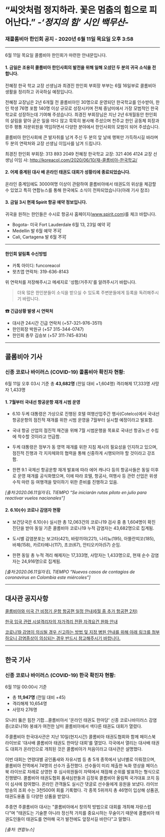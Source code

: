 # “씨앗처럼 정지하라. 꽃은 멈춤의 힘으로 피어난다.” *-‘정지의 힘’ 시인 백무산-*

### 재콜롬비아 한인회 공지 - 2020년 6월 11일 목요일 오후 3:58

---

6월 11일 목요일 콜롬비아 한인회가 마련한 안내문입니다.

#### 1. 금일은 조용히 콜롬비아 한인사회의 발전을 위해 일해 오셨던 두 분의 귀국 소식을 전합니다.

전혜정 한국 학교 교장 선생님과 최경진 한인회 부회장 부부는 6월 16일부로 콜롬비아 생활을 정리하고 귀국하실 예정입니다.
 
전혜정 교장님은 2년 6개월 전 콜롬비아인 30명으로 운영되던 한국학교를 인수받아, 한인 학생 76명 포함 140명 이상 규모로 성장시키며 전체 중남미에서 가장 모범적인 한국 학교로 성장하는데 기여해 주셨습니다.
최경진 부회장님은 지난 2년 6개월동안 한인회의 살림을 맡아 굳은 일을 마다 않고 묵묵히 봉사해 주셨으며 천주교 한인 공동체 회장과 민주 평통 자문위원을 역임하면서 다양한 분야에서 한인사회의 모범이 되어 주셨습니다.   
 
콜롬비아 한인사회에 큰 발자취를 남겨 주신 두 분의 앞 날에 행복만 가득하시길 바라며 두 분의 연락처와 교장 선생님 이임사를 남겨 드립니다.
 
최경진 한인회 부회장: 313 893 2049
전혜정 한국학교 교장: 321 406 4124
교장 선생님 이임 사: http://koreacol.com/2020/06/10/재-콜롬비아-한국학교/

#### 2. 어제 중계된 대사 배 온라인 태권도 대회가 성황리에 종료되었습니다.  

온라인 중계임에도 3000여명 이상이 관람하여 콜롬비아에서 태권도의 위상을 체감할 수 있었고 특히 연합뉴스를 통해 한국에도 소식이 전파되었습니다(아래 기사 참조)  
 
#### 3. 금일 3시 현재 Spirit 항공 예약 정보입니다. 

귀국을 원하는 한인들은 수시로 항공사 홈페이지(www.spirit.com)를 체크 바랍니다.

* Bogota- 미국 Fort Lauderdale 6월 13, 23일 예약 可
* Medellin 발 6월 예약 不可
* Cali, Cartagena 발 6월 不可

---

#### 한인회 알림톡 수신방법

* 카톡 아이디: funcoreacol
* 왓츠앱 연락처: 319-636-8143

위 연락처를 저장해주시고 메세지로 '성함/거주지'를 알려주시기 바랍니다.
> 더욱 많은 한인분들이 소식을 받으실 수 있도록 주변분들에게 등록을 독려해주시기 바랍니다.

#### ☎ 긴급상황 발생 시 연락처

* 대사관 24시간 긴급 연락처 (+57-321-976-3511)
* 한인회장 박원규 (+57 315-344-0747)
* 한인회 총무 김승보 (+57 311-745-8314)

---

## 콜롬비아 기사

### 신종 코로나 바이러스 (COVID-19) 콜롬비아 확진자 현황:
6월 11일 오후 03시 기준 총 **43,682명** (전일 대비 +1,604명)
격리해제 17,333명 사망자 1,433명


#### 1. 7월부터 국내선 항공운항 재개 시범 운영 

* 6.10 두케 대통령은 가상으로 진행된 호텔 여행산업주간 행사(Cotelco)에서 국내선 항공운항의 점진적 재개를 위한 시범 운영을 7월부터 실시할 예정이라고 발표함. 

* 국내 항공 산업의 점진적 재건을 위해 7월 시범운행을 목표로 국내선 항공노선 수립에 착수할 것이라고 언급함. 

* 두케 대통령은 정부가 동 영역 재개를 위한 지침 제시의 필요성을 인지하고 있으며, 점진적 진행과 각 지자체와의 협력을 통해 신중하게 시행되어야 할 것이라고 강조함. 

* 한편 9.1 국제선 항공운항 재개 발표에 따라 에어 캐나다 등의 항공사들은 동일 이후로 운영 재개를 공식화했으며, 이에 따라 호텔, 항공사, 여행사 등 관련 산업은 위생 수칙 마련 등 여행객을 맞이하기 위한 준비를 진행하고 있음. 

*[출처:2020.06.11일자 EL TIEMPO “Se iniciarán rutas piloto en julio para reactivar vuelos nacionales”]*

#### 2. 6.10(수) 코로나 감염자 현황 

* 보건당국은 6.10(수) 실시한 총 12,063건의 코로나19 검사 중 총 1,604명이 확진 진단을 받아 동일 기준 콜롬비아 코로나19 누적 감염자는 43,682명으로 집계됨. 

* 도시별 감염분포는 보고타(421), 바랑끼야(221), 나리뇨(195), 아뜰란띠꼬(185), 바졔(158), 카르타헤나(117), 초코(67), 안티오키아(57) 순임. 

* 한편 동일 총 누적 격리 해제자는 17,333명, 사망자는 1,433명으로, 현재 순수 감염자는 24,916명으로 집계됨. 

*[출처:2020.06.11일자 EL TIEMPO “Nuevos casos de contagios de coronavirus en Colombia este miércoles”]*

---

## 대사관 공지사항

[콜롬비아와 미국 간 비정기 운항 항공편 일정 안내(6월 중 추가 항공편 2차)](http://overseas.mofa.go.kr/co-ko/brd/m_6654/view.do?seq=1337767&srchFr=&amp;srchTo=&amp;srchWord=&amp;srchTp=&amp;multi_itm_seq=0&amp;itm_seq_1=0&amp;itm_seq_2=0&amp;company_cd=&amp;company_nm=&page=1)

[한국 입국 관련 시설격리자의 자가격리 전환 자격요건 완화 안내](http://overseas.mofa.go.kr/co-ko/brd/m_6654/view.do?seq=1337766)

[코로나19 감염이 의심될 경우 신고하는 방법 및 지정 병원 안내를 위해 아래 링크를 첨부하오니 감염증상이 의심되는 경우 반드시 참고해주시기 바랍니다.](http://overseas.mofa.go.kr/co-ko/brd/m_6655/view.do?seq=1346327&srchFr=&amp;srchTo=&amp;srchWord=&amp;srchTp=&amp;multi_itm_seq=0&amp;itm_seq_1=0&amp;itm_seq_2=0&amp;company_cd=&amp;company_nm=&page=1)

---

## 한국 기사

### 신종 코로나 바이러스 (COVID-19) 한국 확진자 현황:
6월 11일 00:00시 기준 

* 총 **11,947명** (전일 대비 +45)
* 격리해제 10,654명
* 사망자 276명

모니터 뚫은 힘찬 기합…콜롬비아서 '온라인 태권도 한마당'
신종 코로나바이러스 감염증(코로나19) 봉쇄가 여전한 남미 콜롬비아에서 색다른 태권도 대회가 열렸다.

주콜롬비아 한국대사관은 지난 10일(현지시간) 콜롬비아 태권도협회와 함께 페이스북 라이브로 '대사배 콜롬비아 태권도 한마당 대회'를 열었다. 각국에서 열리는 대사배 태권도 대회가 온라인으로 개최된 것은 콜롬비아가 처음이라고 대사관은 설명했다.

이번 대회는 연령대별 공인품새와 자유시범 등 총 5개 종목에서 남녀별로 이뤄졌으며, 콜롬비아 전역에서 74명의 선수가 출전했다. 선수들이 미리 제출한 녹화 영상을 페이스북 라이브로 차례로 상영한 후 심사위원들이 자택에서 채점해 순위를 발표하는 형식으로 진행됐다. 콜롬비아 태권도협회 품새심판들과 김정욱 콜롬비아 올림픽 국가대표 코치 등이 심사에 참여했다.
온라인 관객들도 실시간 댓글로 선수들에게 응원을 보냈다. 라이브 방송의 조회 수는 3천500여 회를 기록했다. 각 종목 5위까지 총 46명이 입상해 상품권, 태권도용품 등 다양한 상품을 받았다.

추종연 주콜롬비아 대사는 "콜롬비아에서 창의적 방법으로 대회를 개최해 자랑스럽다"며 "태권도는 기술뿐 아니라 정신적 가치를 중요시하는 무술이기 때문에 콜롬비아 태권도인들이 태권도를 연마해 국가 발전에도 앞장서길 바란다"고 말했다.

*[출처: 연합뉴스]*